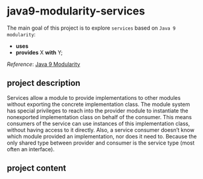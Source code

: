 # java9-modularity-services
The main goal of this project is to explore `services` based on `Java 9` 
`modularity`:  

* **uses**
* **provides** X **with** Y;

_Reference_: [Java 9 Modularity](https://www.amazon.com/Java-Modularity-Developing-Maintainable-Applications/dp/1491954167)  

## project description
Services allow a module to provide implementations to other modules 
without exporting the concrete implementation class. The module system 
has special privileges to reach into the provider module to instantiate 
the nonexported implementation class on behalf of the consumer. This 
means consumers of the service can use instances of this implementation 
class, without having access to it directly. Also, a service consumer 
doesn’t know which module provided an implementation, nor does it need 
to. Because the only shared type between provider and consumer is the 
service type (most often an interface).


## project content